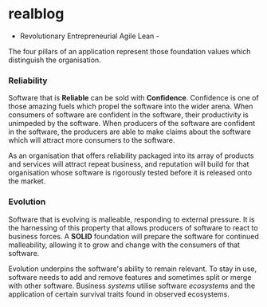 # realblog
- Revolutionary Entrepreneurial Agile Lean -

The four pillars of an application represent those foundation values which distinguish the organisation.

### Reliability

Software that is **Reliable** can be sold with **Confidence**. Confidence is one of those amazing fuels
which propel the software into the wider arena. When consumers of software are confident in the software,
their productivity is unimpeded by the software. When producers of the software are confident in the software,
the producers are able to make claims about the software which will attract more consumers to the software.

As an organisation that offers reliability packaged into its array of products and services will attract
repeat business, and reputation will build for that organisation whose software is rigorously tested
before it is released onto the market.

### Evolution

Software that is evolving is malleable, responding to external pressure. It is the harnessing of this property
that allows producers of software to react to business forces. A **SOLID** foundation will prepare
the software for continued malleability, allowing it to grow and change with the consumers of that software.

Evolution underpins the software's ability to remain relevant. To stay in use, software needs to add and remove
features and sometimes split or merge with other software. Business *systems* utilise software *ecosystems* and
the application of certain survival traits found in observed ecosystems.

